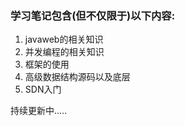 ### 学习笔记包含(但不仅限于)以下内容:  

1. javaweb的相关知识
2. 并发编程的相关知识
3. 框架的使用
4. 高级数据结构源码以及底层
5. SDN入门

持续更新中.....
